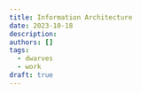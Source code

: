 ```yaml
---
title: Information Architecture
date: 2023-10-18
description:
authors: []
tags:
  - dwarves
  - work
draft: true
---
```

